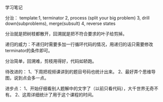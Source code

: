 学习笔记

分治：
template:1, terminator 2, process (split your big problem) 3, drill down(subproblems), merge(subsult) 4, reverse states

分治就是把树枝都散开，回溯就是把不符合要求的叶子给剪掉。

递归的威力：不递归时需要多加一行循环代码的情况，用递归的话只需要修改terminator的条件即可。

分治简单，回溯难，剪枝用得好，代码如轿跑。

待改进的：
1、下周把视频课讲到的题目号码也统计出来。
2、最好弄个思维导图，说到点会多一点。

进步点：
1、开始仔细看别人题解中的文字了（以前只看代码），大千世界无奇不有。
2、这周详细统计了用于这个课程的时间。


